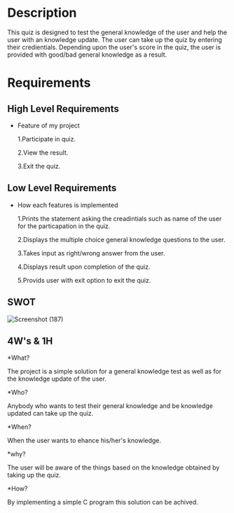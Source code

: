 # Description

This quiz is designed to test the general knowledge of the user and help the user with an knowledge update. The user can take up 
the quiz by entering their credientials. Depending upon the user's score in the quiz, the user is provided with good/bad general 
knowledge as a result.

# Requirements

## High Level Requirements

* Feature of my project

  1.Participate in quiz.
  
  2.View the result.
  
  3.Exit the quiz.

## Low Level Requirements

* How each features is implemented

  1.Prints the statement asking the creadintials such as name of the user for the particapation in the quiz.
  
  2.Displays the multiple choice general knowledge questions to the user.
  
  3.Takes input as right/wrong answer from the user.
  
  4.Displays result upon completion of the quiz.
  
  5.Provids user with exit option to exit the quiz.

## SWOT
![Screenshot (187)](https://user-images.githubusercontent.com/42509490/153286605-2b3fae1f-2164-4568-a48f-b2b75c0bda07.png)


## 4W's & 1H

*What?

The project is a simple solution for a general knowledge test as well as for the knowledge update of the user.

*Who?

Anybody who wants to test their general knowledge and be knowledge updated can take up the quiz.

*When?

When the user wants to ehance his/her's knowledge.

*why?

The user will be aware of the things based on the knowledge obtained by taking up the quiz.

*How?

By implementing a simple C program this solution can be achived.


